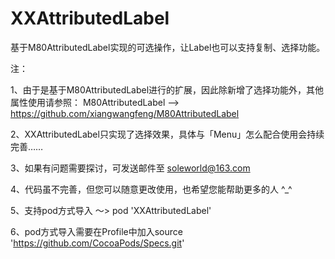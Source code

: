 # XXAttributedLabel

基于M80AttributedLabel实现的可选操作，让Label也可以支持复制、选择功能。


注：

1、由于是基于M80AttributedLabel进行的扩展，因此除新增了选择功能外，其他属性使用请参照：
      M80AttributedLabel  -->  https://github.com/xiangwangfeng/M80AttributedLabel
    
2、XXAttributedLabel只实现了选择效果，具体与「Menu」怎么配合使用会持续完善……

3、如果有问题需要探讨，可发送邮件至 soleworld@163.com

4、代码虽不完善，但您可以随意更改使用，也希望您能帮助更多的人  ^_^

5、支持pod方式导入 ～> pod 'XXAttributedLabel' 

6、pod方式导入需要在Profile中加入source 'https://github.com/CocoaPods/Specs.git'
